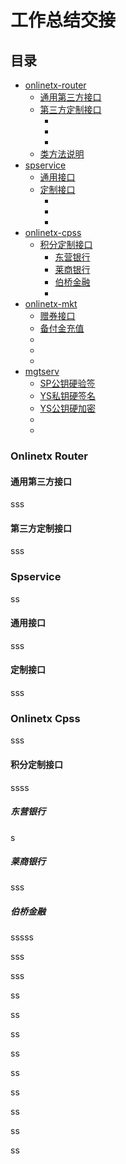 # 工作总结交接

## 目录
- [onlinetx-router](#onlinetx-router)
	- [通用第三方接口](#通用第三方接口)
	- [第三方定制接口](#第三方定制接口)
		- []()
		- []()
		- []()
	- [类方法说明](#类方法说明)
- [spservice](#spservice)
	- [通用接口](#通用接口)
	- [定制接口](#定制接口)
		- []()
		- []()
		- []()
- [onlinetx-cpss](#onlinetx-cpss)
	- [积分定制接口](#积分定制接口)
		- [东营银行](#东营银行)
		- [莱商银行](#莱商银行)
		- [伯桥金融](#伯桥金融)
		- []()
- [onlinetx-mkt](#onlinetx-mkt)
	- [赠券接口](#赠券)
	- [备付金充值](#备付金充值)
	- []()
	- []()
	- []()
- [mgtserv](#mgtserv)
	- [SP公钥硬验签]()
	- [YS私钥硬签名]()
	- [YS公钥硬加密]()
	- []()
	- []()
	

### Onlinetx Router ###

#### 通用第三方接口 ####

sss

#### 第三方定制接口 ####

sss

### Spservice ###

ss

#### 通用接口 ####

sss

#### 定制接口 ####

sss




### Onlinetx Cpss ###

sss

#### 积分定制接口 ####

ssss

##### 东营银行 #####

s

##### 莱商银行 #####

sss

##### 伯桥金融 #####


sssss


sss

sss

ss

ss

ss

ss

ss

ss

ss

ss

ss